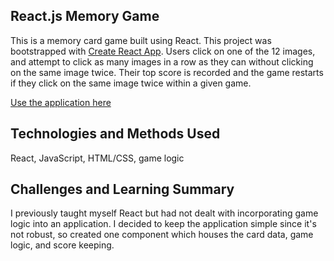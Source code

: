 ## React.js Memory Game

This is a memory card game built using React. This project was bootstrapped with [Create React App](https://github.com/facebookincubator/create-react-app). Users click on one of the 12 images, and attempt to click as many images in a row as they can without clicking on the same image twice. Their top score is recorded and the game restarts if they click on the same image twice within a given game. 

[Use the application here](https://falondarville.github.io/memory-game/)

## Technologies and Methods Used

React, JavaScript, HTML/CSS, game logic

## Challenges and Learning Summary

I previously taught myself React but had not dealt with incorporating game logic into an application. I decided to keep the application simple since it's not robust, so created one component which houses the card data, game logic, and score keeping. 
